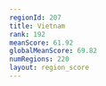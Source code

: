 ```yaml
---
regionId: 207
title: Vietnam
rank: 192
meanScore: 61.92
globalMeanScore: 69.82
numRegions: 220
layout: region_score
---
```

